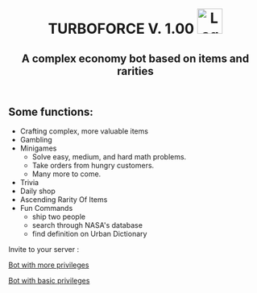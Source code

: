 

<!--DOCTYPE html-->

</head>
<html>

<header>

<h1 class>TURBOFORCE V. 1.00 <img id = 'logo' src = 'https://i.postimg.cc/MpdWxtP7/jacoblogo-994.png' alt = 'Logo-image' width = 50 length = 50 </img>  </h1>
    <div>
    <h2>
    A complex economy bot based on items and rarities 
    </h2>
     </div>
</header>

<body>
   <h2 id = 'listHeader' >Some functions: </h2>
 <ul>  
 
 <li> Crafting complex, more valuable items
 <li> Gambling
 <li> Minigames 
 
 <ul> 
    <li> Solve easy, medium, and hard math problems.
    <li> Take orders from hungry customers.
    <li> Many more to come.
</ul>


 <li> Trivia
 <li> Daily shop
 <li> Ascending Rarity Of Items
 <li> Fun Commands 
    <ul>
    <li> ship two people
    <li> search through NASA's database
    <li> find definition on Urban Dictionary
    </ul>
 </ul>

<p>Invite to your server :

<a href = 'https://discord.com/oauth2/authorize?client_id=703728624645439670&scope=bot&permissions=2147483639'> Bot with more privileges</a>

<a href = 'https://discord.com/oauth2/authorize?client_id=703728624645439670&scope=bot&permissions=205777984'>  Bot with basic privileges </a>
 </p>




</body>

</html>
